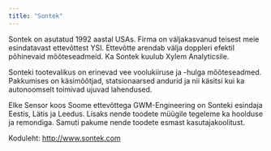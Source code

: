 ```yaml
---
title: "Sontek"
---
```



Sontek on asutatud 1992 aastal USAs. Firma on väljakasvanud teisest meie esindatavast ettevõttest YSI. Ettevõtte arendab välja doppleri efektil põhinevaid mõõteseadmeid. Ka Sontek kuulub Xylem Analyticsile.

 
Sonteki tootevalikus on erinevad vee voolukiiruse ja -hulga mõõteseadmed. Pakkumises on käsimõõtjad, statsionaarsed andurid ja nii käsitsi kui ka autonoomselt toimivad ujuvad lahendused.

 
Elke Sensor koos Soome ettevõttega GWM-Engineering on Sonteki esindaja Eestis, Lätis ja Leedus. Lisaks nende toodete müügile tegeleme ka hoolduse ja remondiga. Samuti pakume nende toodete esmast kasutajakoolitust.

 
Koduleht: http://www.sontek.com
